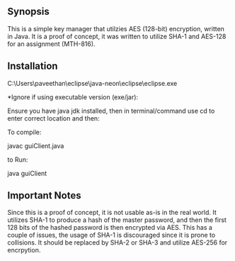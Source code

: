 ## Synopsis

This is a simple key manager that utilzies AES (128-bit) encryption, written in Java. It is a proof of concept, it was written to utilize SHA-1 and AES-128 for an assignment (MTH-816). 


## Installation

C:\Users\paveethan\eclipse\java-neon\eclipse\eclipse.exe

*Ignore if using executable version (exe/jar):

Ensure you have java jdk installed, then in terminal/command use cd to enter correct location and then:


To compile:

javac guiClient.java 

to Run:

java guiClient


## Important Notes

Since this is a proof of concept, it is not usable as-is in the real world. It utilizes SHA-1 to produce a hash of the master password, and then the first 128 bits of the hashed password is then encrypted via AES. This has a couple of issues, the usage of SHA-1 is discouraged since it is prone to collisions. It should be replaced by SHA-2 or SHA-3 and utilize AES-256 for encrpytion. 